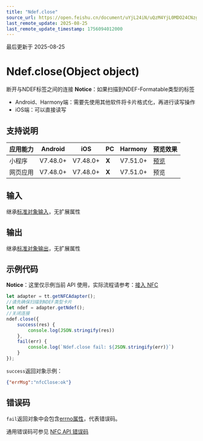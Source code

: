 ```yaml
---
title: "Ndef.close"
source_url: https://open.feishu.cn/document/uYjL24iN/uQzM4YjL0MDO24CNzgjN/ndef/ndef_close
last_remote_update: 2025-08-25
last_remote_update_timestamp: 1756094012000
---
```

最后更新于 2025-08-25

# Ndef.close(Object object)

断开与NDEF标签之间的连接
**Notice**：如果扫描到NDEF-Formatable类型的标签
  - Android、Harmony端：需要先使用其他软件将卡片格式化，再进行读写操作
  - iOS端：可以直接读写

## 支持说明

应用能力 | Android | iOS | PC | Harmony | 预览效果
--- | --- | --- | --- | --- | ---
小程序 | V7.48.0+ | V7.48.0+ | **X** | V7.51.0+ | [预览](https://applink.feishu.cn/client/mini_program/open?appId=cli_9dff7f6ae02ad104&path=%2Fpage%2FAPI%2Fpages%2Fnfc%2Fnfc)
网页应用 | V7.48.0+ | V7.48.0+ | **X** | V7.51.0+ | 预览

## 输入
继承[标准对象输入](https://open.feishu.cn/document/uYjL24iN/ukzNy4SO3IjL5cjM)，无扩展属性

## 输出

继承[标准对象输出](https://open.feishu.cn/document/uYjL24iN/ukzNy4SO3IjL5cjM#8c92acb8)，无扩展属性

## 示例代码
**Notice**：这里仅示例当前 API 使用，实际流程请参考：[接入 NFC](https://open.feishu.cn/document/uYjL24iN/ugTN4YjL4UDO24CO1gjN)

```js
let adapter = tt.getNFCAdapter();
//请先确保扫描到NDEF类型卡片
let ndef = adapter.getNdef();
//关闭连接
ndef.close({
    success(res) {
        console.log(JSON.stringify(res))
    },
    fail(err) {
        console.log(`Ndef.close fail: ${JSON.stringify(err)}`)
    }
});
```
`success`返回对象示例：
```json
{"errMsg":"nfcClose:ok"}
```

## 错误码
`fail`返回对象中会包含[errno属性](https://open.feishu.cn/document/uYjL24iN/uAjMuAjMuAjM/errno)，代表错误码。

通用错误码可参见 [NFC API 错误码](https://open.feishu.cn/document/uYjL24iN/uQzM4YjL0MDO24CNzgjN/nfc-error-codes)
